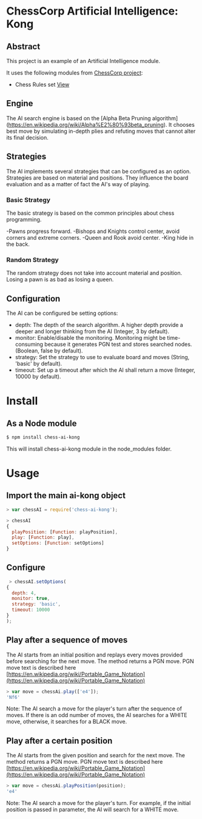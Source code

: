 # ChessCorp Artificial Intelligence: Kong

## Abstract

This project is an example of an Artificial Intelligence module.

It uses the following modules from [ChessCorp project](http://github.com/ChessCorp):

* Chess Rules set [View](http://github.com/ChessCorp/chess-rules)

## Engine

The AI search engine is based on the [Alpha Beta Pruning algorithm] (https://en.wikipedia.org/wiki/Alpha%E2%80%93beta_pruning). It chooses best move by simulating in-depth plies and refuting moves that cannot alter its final decision.

## Strategies

The AI implements several strategies that can be configured as an option. Strategies are based on material and positions. They influence the board evaluation and as a matter of fact the AI's way of playing.

### Basic Strategy

The basic strategy is based on the common principles about chess programming. 

-Pawns progress forward.
-Bishops and Knights control center, avoid corners and extreme corners.
-Queen and Rook avoid center.
-King hide in the back.

### Random Strategy

The random strategy does not take into account material and position. Losing a pawn is as bad as losing a queen.


## Configuration

The AI can be configured be setting options:

- depth: The depth of the search algorithm. A higher depth provide a deeper and longer thinking from the AI (Integer, 3 by default).
- monitor: Enable/disable the monitoring. Monitoring might be time-consuming because it generates PGN test and stores searched nodes. (Boolean, false by default).
- strategy: Set the strategy to use to evaluate board and moves (String, 'basic' by default).
- timeout: Set up a timeout after which the AI shall return a move (Integer, 10000 by default).


# Install

## As a Node module

```sh
$ npm install chess-ai-kong
```

This will install chess-ai-kong module in the node_modules folder.


# Usage

## Import the main ai-kong object

```js
> var chessAI = require('chess-ai-kong');

> chessAI
{ 
  playPosition: [Function: playPosition],
  play: [Function: play],
  setOptions: [Function: setOptions]
}
```

## Configure

```js
 > chessAI.setOptions(
{
  depth: 4,
  monitor: true,
  strategy: 'basic',
  timeout: 10000
}
);
```

## Play after a sequence of moves

The AI starts from an initial position and replays every moves provided before searching for the next move. The method returns a PGN move.
PGN move text is described here [https://en.wikipedia.org/wiki/Portable_Game_Notation](https://en.wikipedia.org/wiki/Portable_Game_Notation)

```js
> var move = chessAi.play(['e4']);
'Nf6'
```
Note: The AI search a move for the player's turn after the sequence of moves. If there is an odd number of moves, the AI searches for a WHITE move, otherwise, it searches for a BLACK move.

## Play after a certain position

The AI starts from the given position and search for the next move. The method returns a PGN move.
PGN move text is described here [https://en.wikipedia.org/wiki/Portable_Game_Notation](https://en.wikipedia.org/wiki/Portable_Game_Notation)

```js
> var move = chessAi.playPosition(position);
'e4'
```

Note: The AI search a move for the player's turn. For example, if the initial position is passed in parameter, the AI will search for a WHITE move.
